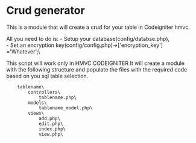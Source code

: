 Crud generator
======

This is a module that will create a crud for your table in Codeigniter hmvc.

All you need to do is:
    - Setup your database(config/databse.php),\
    - Set an encryption key(config/config.php)->['encryption_key'] ='Whatever';\


This script will work only in HMVC CODEIGNITER 
	It will create a module with the following structure and populate the files with the required code based on you sql table selection.

		tablename\
			controllers\
				tablename.php\
			models\
				tablename_model.php\
			views\
				add.php\
				edit.php\
				index.php\
				view.php\
